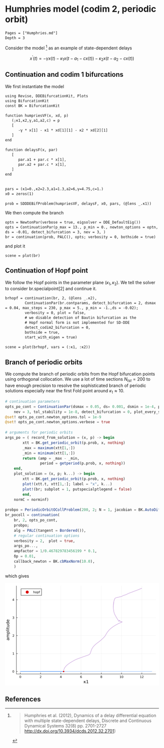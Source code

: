 # Humphries model (codim 2, periodic orbit)

```@contents
Pages = ["Humphries.md"]
Depth = 3
```
Consider the model [^Hum] as an example of state-dependent delays

$$x^{\prime}(t)=-\gamma x(t)-\kappa_1 x\left(t-a_1-c x(t)\right)-\kappa_2 x\left(t-a_2-c x(t)\right)$$


## Continuation and codim 1 bifurcations

We first instantiate the model

```@example TUTHumphries
using Revise, DDEBifurcationKit, Plots
using BifurcationKit
const BK = BifurcationKit

function humpriesVF(x, xd, p)
   (;κ1,κ2,γ,a1,a2,c) = p
   [
      -γ * x[1] - κ1 * xd[1][1] - κ2 * xd[2][1]
   ]
end

function delaysF(x, par)
   [
      par.a1 + par.c * x[1],
      par.a2 + par.c * x[1],
   ]
end


pars = (κ1=0.,κ2=2.3,a1=1.3,a2=6,γ=4.75,c=1.)
x0 = zeros(1)

prob = SDDDEBifProblem(humpriesVF, delaysF, x0, pars, (@lens _.κ1))
```

We then compute the branch

```@example TUTHumphries
optn = NewtonPar(verbose = true, eigsolver = DDE_DefaultEig())
opts = ContinuationPar(p_max = 13., p_min = 0., newton_options = optn, ds = -0.01, detect_bifurcation = 3, nev = 3, )
br = continuation(prob, PALC(), opts; verbosity = 0, bothside = true)
```

and plot it

```@example TUTHumphries
scene = plot(br)
```

## Continuation of Hopf point

We follow the Hopf points in the parameter plane $(\kappa_1,\kappa_2)$.
We tell the solver to consider br.specialpoint[2] and continue it.

```@example TUTHumphries
brhopf = continuation(br, 2, (@lens _.κ2),
         ContinuationPar(br.contparams, detect_bifurcation = 2, dsmax = 0.04, max_steps = 230, p_max = 5., p_min = -1.,ds = -0.02);
         verbosity = 0, plot = false,
         # we disable detection of Bautin bifurcation as the
         # Hopf normal form is not implemented for SD-DDE
         detect_codim2_bifurcation = 0,
         bothside = true,
         start_with_eigen = true)

scene = plot(brhopf, vars = (:κ1, :κ2))
```

## Branch of periodic orbits

We compute the branch of periodic orbits from the Hopf bifurcation points using orthogonal collocation. We use a lot of time sections $N_{tst}=200$ to have enough precision to resolve the sophisticated branch of periodic solutions especially near the first Fold point around $\kappa_1\approx 10$.

```julia
# continuation parameters
opts_po_cont = ContinuationPar(dsmax = 0.05, ds= 0.001, dsmin = 1e-4, p_max = 12., p_min=-5., max_steps = 3000,
	nev = 3, tol_stability = 1e-8, detect_bifurcation = 0, plot_every_step = 20, save_sol_every_step=1)
@set! opts_po_cont.newton_options.tol = 1e-9
@set! opts_po_cont.newton_options.verbose = true

# arguments for periodic orbits
args_po = (	record_from_solution = (x, p) -> begin
		xtt = BK.get_periodic_orbit(p.prob, x, nothing)
		_max = maximum(xtt[1,:])
		_min = minimum(xtt[1,:])
		return (amp = _max - _min,
				period = getperiod(p.prob, x, nothing))
	end,
	plot_solution = (x, p; k...) -> begin
		xtt = BK.get_periodic_orbit(p.prob, x, nothing)
		plot!(xtt.t, xtt[1,:]; label = "x", k...)
		plot!(br; subplot = 1, putspecialptlegend = false)
		end,
	normC = norminf)

probpo = PeriodicOrbitOCollProblem(200, 2; N = 1, jacobian = BK.AutoDiffDense())
br_pocoll = continuation(
	br, 2, opts_po_cont,
	probpo;
	alg = PALC(tangent = Bordered()),
	# regular continuation options
	verbosity = 2,	plot = true,
	args_po...,
	ampfactor = 1/0.467829783456199 * 0.1,
	δp = 0.01,
	callback_newton = BK.cbMaxNorm(10.0),
	)	
```

which gives

![](humphries.png)

## References
[^Hum]: > Humphries et al. (2012), Dynamics of a delay differential equation with multiple state-dependent delays, Discrete and Continuous Dynamical Systems 32(8) pp. 2701-2727 http://dx.doi.org/10.3934/dcds.2012.32.2701)